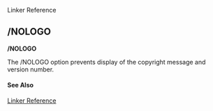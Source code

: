 Linker Reference

## /NOLOGO

**/NOLOGO**

The /NOLOGO option prevents display of the copyright message and version number.

#### See Also

[Linker Reference](readme.md)
